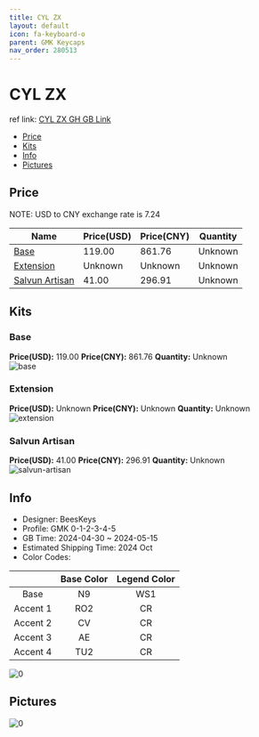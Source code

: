 ```yaml
---
title: CYL ZX 
layout: default
icon: fa-keyboard-o
parent: GMK Keycaps
nav_order: 280513
---
```


# CYL ZX 

ref link: [CYL ZX GH GB Link](https://geekhack.org/index.php?topic=122894.0)

* [Price](#price)
* [Kits](#kits)
* [Info](#info)
* [Pictures](#pictures)

## Price

NOTE: USD to CNY exchange rate is 7.24

| Name          | Price(USD)   |  Price(CNY) | Quantity |
| ------------- | ------------ |  ---------- | -------- |
|[Base](#base)|119.00|861.76|Unknown|
|[Extension](#extension)|Unknown|Unknown|Unknown|
|[Salvun Artisan](#salvun-artisan)|41.00|296.91|Unknown|


## Kits
### Base  
**Price(USD):** 119.00	**Price(CNY):** 861.76	**Quantity:** Unknown  
<img src="{{ 'assets/images/gmk-keycaps/CYL-ZX/kits_pics/base.jpg' | relative_url }}" alt="base" class="image featured">

### Extension  
**Price(USD):** Unknown	**Price(CNY):** Unknown	**Quantity:** Unknown  
<img src="{{ 'assets/images/gmk-keycaps/CYL-ZX/kits_pics/extension.jpg' | relative_url }}" alt="extension" class="image featured">

### Salvun Artisan  
**Price(USD):** 41.00	**Price(CNY):** 296.91	**Quantity:** Unknown  
<img src="{{ 'assets/images/gmk-keycaps/CYL-ZX/kits_pics/salvun-artisan.png' | relative_url }}" alt="salvun-artisan" class="image featured">

## Info
* Designer: BeesKeys  
* Profile: GMK 0-1-2-3-4-5  
* GB Time: 2024-04-30 ~ 2024-05-15  
* Estimated Shipping Time: 2024 Oct  
* Color Codes:  

| |Base Color     | Legend Color
| :-------------: | :-------------: | :------------:
|Base|N9|WS1
|Accent 1|RO2|CR
|Accent 2|CV|CR
|Accent 3|AE|CR
|Accent 4|TU2|CR

<img src="{{ 'assets/images/gmk-keycaps/CYL-ZX/0.png' | relative_url }}" alt="0" class="image featured">

## Pictures  
<img src="{{ 'assets/images/gmk-keycaps/CYL-ZX/rendering_pics/0.jpg' | relative_url }}" alt="0" class="image featured">

